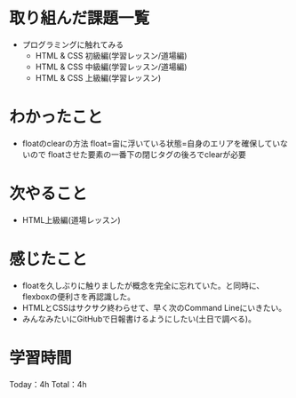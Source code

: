 # 取り組んだ課題一覧
- プログラミングに触れてみる
	- HTML & CSS 初級編(学習レッスン/道場編)
	- HTML & CSS 中級編(学習レッスン/道場編)
	- HTML & CSS 上級編(学習レッスン)

# わかったこと
- floatのclearの方法
float=宙に浮いている状態=自身のエリアを確保していないので
floatさせた要素の一番下の閉じタグの後ろでclearが必要

# 次やること
- HTML上級編(道場レッスン)

# 感じたこと
- floatを久しぶりに触りましたが概念を完全に忘れていた。と同時に、flexboxの便利さを再認識した。
- HTMLとCSSはサクサク終わらせて、早く次のCommand Lineにいきたい。
- みんなみたいにGitHubで日報書けるようにしたい(土日で調べる)。

# 学習時間
Today：4h
Total：4h
